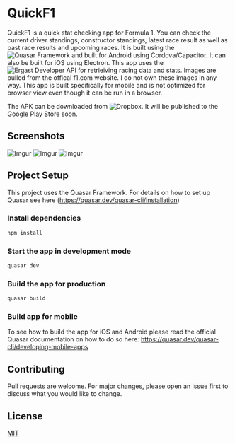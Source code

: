 # QuickF1
QuickF1 is a quick stat checking app for Formula 1. You can check the current driver standings, constructor standings, latest race result as well as past race results and upcoming races. It is built using the ![Quasar Framework](https://quasar.dev/) and built for Android using Cordova/Capacitor. It can also be built for iOS using Electron.
This app uses the ![Ergast Developer API](https://ergast.com/mrd/) for retrieiving racing data and stats.
Images are pulled from the offical f1.com website. I do not own these images in any way.
This app is built specifically for mobile and is not optimized for browser view even though it can be run in a browser.

The APK can be downloaded from ![Dropbox](https://www.dropbox.com/s/srhz7haehgk9p9q/QuickF1).
It will be published to the Google Play Store soon.

## Screenshots

![Imgur](https://imgur.com/YezIrHQ.png)
![Imgur](https://imgur.com/QAeJooA.png)
![Imgur](https://imgur.com/Cf8dS0S.png)

## Project Setup
This project uses the Quasar Framework. For details on how to set up Quasar see here (https://quasar.dev/quasar-cli/installation)

### Install dependencies
```bash
npm install
```

### Start the app in development mode
```bash
quasar dev
```


### Build the app for production
```bash
quasar build
```

### Build app for mobile
To see how to build the app for iOS and Android please read the official Quasar documentation on how to do so here: https://quasar.dev/quasar-cli/developing-mobile-apps

## Contributing
Pull requests are welcome. For major changes, please open an issue first to discuss what you would like to change.

## License
[MIT](https://choosealicense.com/licenses/mit/)
